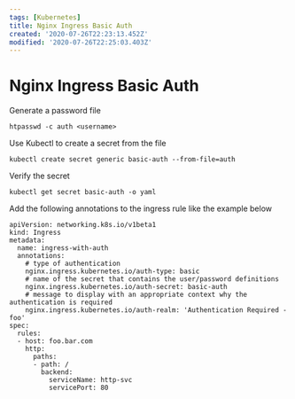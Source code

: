 ```yaml
---
tags: [Kubernetes]
title: Nginx Ingress Basic Auth
created: '2020-07-26T22:23:13.452Z'
modified: '2020-07-26T22:25:03.403Z'
---
```


# Nginx Ingress Basic Auth

Generate a password file

`htpasswd -c auth <username>`

Use Kubectl to create a secret from the file

`kubectl create secret generic basic-auth --from-file=auth`

Verify the secret

`kubectl get secret basic-auth -o yaml`

Add the following annotations to the ingress rule like the example below

```
apiVersion: networking.k8s.io/v1beta1
kind: Ingress
metadata:
  name: ingress-with-auth
  annotations:
    # type of authentication
    nginx.ingress.kubernetes.io/auth-type: basic
    # name of the secret that contains the user/password definitions
    nginx.ingress.kubernetes.io/auth-secret: basic-auth
    # message to display with an appropriate context why the authentication is required
    nginx.ingress.kubernetes.io/auth-realm: 'Authentication Required - foo'
spec:
  rules:
  - host: foo.bar.com
    http:
      paths:
      - path: /
        backend:
          serviceName: http-svc
          servicePort: 80
```
